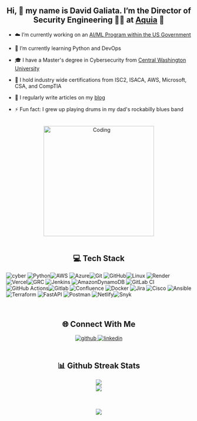 ## <div align="center">Hi, 👋 my name is David Galiata. I’m the Director of Security Engineering 👨‍💻 at [Aquia](https://www.aquia.us/) 🚀 </div>  
  
-  ☁️ I’m currently working on an [AI/ML Program within the US Government](https://www.aquia.us/aquia-inc-announces-support-of-24-million-ai-and-ml-contract-with-cms)  
  

- 🌱 I’m currently learning Python and DevOps
 

- 🎓 I have a Master's degree in Cybersecurity from [Central Washington University](https://www.cwu.edu/)
  

- 🧾 I hold industry wide certifications from ISC2, ISACA, AWS, Microsoft, CSA, and CompTIA


- 📝 I regularly write articles on my [blog](https://galiata.blog)   
  

- ⚡ Fun fact: I grew up playing drums in my dad's rockabilly blues band

<br/>

<div align="center"><img align="center" alt="Coding" width="300" src="https://res.cloudinary.com/dcu6gtw2y/image/upload/v1708374013/Blog%20Pictures/Hi_I_m_David_Galiata_xuoe3w.gif"> </div>
  

<br/>  


## <div align="center"> 💻 Tech Stack  </div>

![cyber](https://img.shields.io/badge/Cybersecurity-%20black?style=for-the-badge&logo=springsecurity&logoColor=%234DED50)
![Python](https://img.shields.io/badge/python-3670A0?style=for-the-badge&logo=python&logoColor=ffdd54)![AWS](https://img.shields.io/badge/AWS-%23FF9900?style=for-the-badge&logo=amazonwebservices&logoColor=black)
![Azure](https://img.shields.io/badge/Azure-blue?style=for-the-badge&logo=iCloud&logoColor=white)![Git](https://img.shields.io/badge/git-%23F05033.svg?style=for-the-badge&logo=git&logoColor=white) ![GitHub](https://img.shields.io/badge/github-%23121011.svg?style=for-the-badge&logo=github&logoColor=white)![Linux](https://img.shields.io/badge/Linux-%20%23CDA300?style=for-the-badge&logo=linux&logoColor=black)
![Render](https://img.shields.io/badge/Render-%46E3B7.svg?style=for-the-badge&logo=render&logoColor=white) ![Vercel](https://img.shields.io/badge/vercel-%23000000.svg?style=for-the-badge&logo=vercel&logoColor=white)![GRC](https://img.shields.io/badge/GRC-%20%230f1937?style=for-the-badge&logo=wasmer&logoColor=%234DED52)
![Jenkins](https://img.shields.io/badge/jenkins-%232C5263.svg?style=for-the-badge&logo=jenkins&logoColor=white) ![AmazonDynamoDB](https://img.shields.io/badge/Amazon%20DynamoDB-4053D6?style=for-the-badge&logo=Amazon%20DynamoDB&logoColor=white) ![GitLab CI](https://img.shields.io/badge/gitlab%20CI-%23181717.svg?style=for-the-badge&logo=gitlab&logoColor=23E24328) ![GitHub Actions](https://img.shields.io/badge/github%20actions-%232671E5.svg?style=for-the-badge&logo=githubactions&logoColor=white)![Gitlab](https://img.shields.io/badge/Gitlab-black?style=for-the-badge&logo=gitlab&logoColor=%23E24328)
![Confluence](https://img.shields.io/badge/confluence-%23172BF4.svg?style=for-the-badge&logo=confluence&logoColor=white) ![Docker](https://img.shields.io/badge/docker-%230db7ed.svg?style=for-the-badge&logo=docker&logoColor=white) ![Jira](https://img.shields.io/badge/jira-%230A0FFF.svg?style=for-the-badge&logo=jira&logoColor=white) ![Cisco](https://img.shields.io/badge/cisco-%23049fd9.svg?style=for-the-badge&logo=cisco&logoColor=black) ![Ansible](https://img.shields.io/badge/ansible-%231A1918.svg?style=for-the-badge&logo=ansible&logoColor=white) ![Terraform](https://img.shields.io/badge/terraform-%235835CC.svg?style=for-the-badge&logo=terraform&logoColor=white) ![FastAPI](https://img.shields.io/badge/FastAPI-005571?style=for-the-badge&logo=fastapi) ![Postman](https://img.shields.io/badge/Postman-FF6C37?style=for-the-badge&logo=postman&logoColor=white) ![Netlify](https://img.shields.io/badge/netlify-%23000000.svg?style=for-the-badge&logo=netlify&logoColor=#00C7B7)![Snyk](https://img.shields.io/badge/Snyk-purple?style=for-the-badge&logo=snyk)





  
</div>
<br/>  


##  <div align="center"> 🌐 Connect With Me  
<div align="center">
<a href="https://github.com/dgaliata" target="_blank">
<img src=https://img.shields.io/badge/github-%2324292e.svg?&style=for-the-badge&logo=github&logoColor=white alt=github style="margin-bottom: 5px;" />
</a>
<a href="https://linkedin.com/in/dgaliata" target="_blank">
<img src=https://img.shields.io/badge/linkedin-%231E77B5.svg?&style=for-the-badge&logo=linkedin&logoColor=white alt=linkedin style="margin-bottom: 5px;" />
</a>
</div>    
<br/>  

##  <div align="center"> 📊 Github Streak Stats
<div align="center">

![](https://nirzak-streak-stats.vercel.app/?user=dgaliata&theme=one_dark_pro&hide_border=true)<br/>
![](https://github-readme-stats.vercel.app/api/top-langs/?username=dgaliata&theme=one_dark_pro&hide_border=true&include_all_commits=true&count_private=true&layout=compact)
</div>
<br/>

<br/>  

<div align="center">
<img src="https://komarev.com/ghpvc/?username=dgaliata&&style=flat-square" align="center" />
</div>  
  

<br/>  
